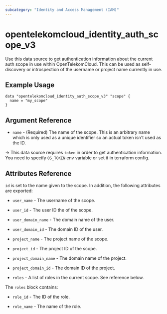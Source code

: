 ```yaml
---
subcategory: "Identity and Access Management (IAM)"
---
```


# opentelekomcloud_identity_auth_scope_v3

Use this data source to get authentication information about the current
auth scope in use within OpenTelekomCloud. This can be used as self-discovery or introspection of
the username or project name currently in use.

## Example Usage

```hcl
data "opentelekomcloud_identity_auth_scope_v3" "scope" {
  name = "my_scope"
}
```

## Argument Reference

* `name` - (Required) The name of the scope. This is an arbitrary name which is
  only used as a unique identifier so an actual token isn't used as the ID.

-> This data source requires `token` in order to get authentication information.
You need to specify `OS_TOKEN` env variable or set it in terraform config.

## Attributes Reference

`id` is set to the name given to the scope. In addition, the following attributes are exported:

* `user_name` - The username of the scope.

* `user_id` - The user ID the of the scope.

* `user_domain_name` - The domain name of the user.

* `user_domain_id` - The domain ID of the user.

* `project_name` - The project name of the scope.

* `project_id` - The project ID of the scope.

* `project_domain_name` - The domain name of the project.

* `project_domain_id` - The domain ID of the project.

* `roles` - A list of roles in the current scope. See reference below.

The `roles` block contains:

* `role_id` - The ID of the role.

* `role_name` - The name of the role.
